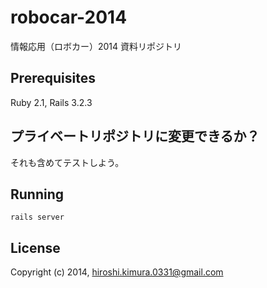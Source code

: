 # robocar-2014

情報応用（ロボカー）2014 資料リポジトリ

## Prerequisites

Ruby 2.1, Rails 3.2.3

## プライベートリポジトリに変更できるか？

それも含めてテストしよう。

## Running

    rails server

## License

Copyright (c) 2014, hiroshi.kimura.0331@gmail.com
